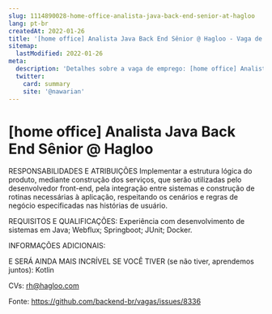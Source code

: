 ```yaml
---
slug: 1114890028-home-office-analista-java-back-end-senior-at-hagloo
lang: pt-br
createdAt: 2022-01-26
title: '[home office] Analista Java Back End Sênior @ Hagloo - Vaga de Emprego'
sitemap:
  lastModified: 2022-01-26
meta:
  description: 'Detalhes sobre a vaga de emprego: [home office] Analista Java Back End Sênior @ Hagloo'
  twitter:
    card: summary
    site: '@nawarian'
---
```


# [home office] Analista Java Back End Sênior @ Hagloo

RESPONSABILIDADES E ATRIBUIÇÕES
Implementar a estrutura lógica do produto, mediante construção dos serviços, que serão utilizadas pelo desenvolvedor front-end, pela integração entre sistemas e construção de rotinas necessárias à aplicação, respeitando os cenários e regras de negócio especificadas nas histórias de usuário.

REQUISITOS E QUALIFICAÇÕES:
Experiência com desenvolvimento de sistemas em Java;
Webflux;
Springboot;
JUnit;
Docker. 

INFORMAÇÕES ADICIONAIS:

E SERÁ AINDA MAIS INCRÍVEL SE VOCÊ TIVER (se não tiver, aprendemos juntos):
Kotlin

CVs: rh@hagloo.com

Fonte: https://github.com/backend-br/vagas/issues/8336